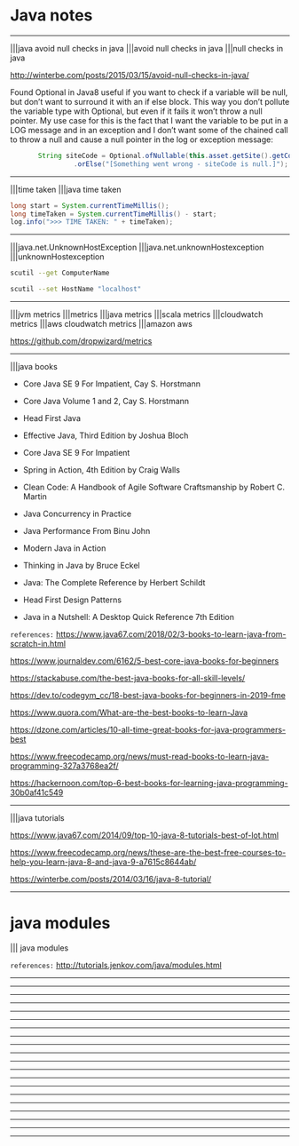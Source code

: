 # Java notes

----

|||java avoid null checks in java
|||avoid null checks in java
|||null checks in java

http://winterbe.com/posts/2015/03/15/avoid-null-checks-in-java/

Found Optional in Java8 useful if you want to check if a variable will be null, but don’t want to surround it with an if else block. This way you don’t pollute the variable type with Optional, but even if it fails it won’t throw a null pointer. My use case for this is the fact that I want the variable to be put in a LOG message and in an exception and I don’t want some of the chained call to throw a null and cause a null pointer in the log or exception message:

```java
       String siteCode = Optional.ofNullable(this.asset.getSite().getCode())
                .orElse("[Something went wrong - siteCode is null.]");
```

----

|||time taken
|||java time taken

```java
long start = System.currentTimeMillis(); 
long timeTaken = System.currentTimeMillis() - start; 
log.info(">>> TIME TAKEN: " + timeTaken);
```

----

|||java.net.UnknownHostException
|||java.net.unknownHostexception
|||unknownHostexception

```bash
scutil --get ComputerName

scutil --set HostName "localhost"
```

----

|||jvm metrics
|||metrics
|||java metrics
|||scala metrics
|||cloudwatch metrics
|||aws cloudwatch metrics
|||amazon aws

https://github.com/dropwizard/metrics

----

|||java books

- Core Java SE 9 For Impatient, Cay S. Horstmann

- Core Java Volume 1 and 2, Cay S. Horstmann

- Head First Java

- Effective Java, Third Edition by Joshua Bloch

- Core Java SE 9 For Impatient

- Spring in Action, 4th Edition by Craig Walls

- Clean Code: A Handbook of Agile Software Craftsmanship by Robert C. Martin

- Java Concurrency in Practice

- Java Performance From Binu John

- Modern Java in Action

- Thinking in Java by Bruce Eckel

- Java: The Complete Reference by Herbert Schildt

- Head First Design Patterns

- Java in a Nutshell: A Desktop Quick Reference 7th Edition

`references:`
https://www.java67.com/2018/02/3-books-to-learn-java-from-scratch-in.html

https://www.journaldev.com/6162/5-best-core-java-books-for-beginners

https://stackabuse.com/the-best-java-books-for-all-skill-levels/

https://dev.to/codegym_cc/18-best-java-books-for-beginners-in-2019-fme

https://www.quora.com/What-are-the-best-books-to-learn-Java

https://dzone.com/articles/10-all-time-great-books-for-java-programmers-best

https://www.freecodecamp.org/news/must-read-books-to-learn-java-programming-327a3768ea2f/

https://hackernoon.com/top-6-best-books-for-learning-java-programming-30b0af41c549

----

|||java tutorials

https://www.java67.com/2014/09/top-10-java-8-tutorials-best-of-lot.html

https://www.freecodecamp.org/news/these-are-the-best-free-courses-to-help-you-learn-java-8-and-java-9-a7615c8644ab/

https://winterbe.com/posts/2014/03/16/java-8-tutorial/

----

# java modules
||| java modules

`references:`
http://tutorials.jenkov.com/java/modules.html

----
----
----
----
----

----
----
----
----
----

----
----
----
----
----

----
----
----
----
----
